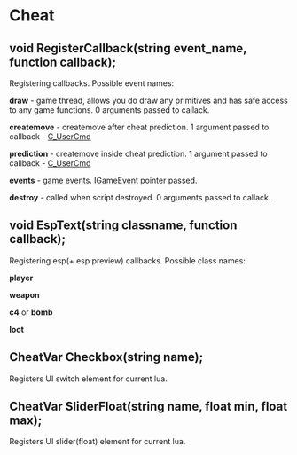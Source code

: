 # Cheat

## void RegisterCallback(string event_name, function callback);
Registering callbacks. 
Possible event names:

  **draw** - game thread, allows you do draw any primitives and has safe access to any game functions. 0 arguments passed to callack.
  
  **createmove** - createmove after cheat prediction. 1 argument passed to callback - [C_UserCmd](C_UserCmd.md)
  
  **prediction** - createmove inside cheat prediction. 1 argument passed to callback - [C_UserCmd](C_UserCmd.md)
  
  **events** - [game events](https://wiki.alliedmods.net/Counter-Strike:_Global_Offensive_Events). [IGameEvent](IGameEvent.md) pointer passed.
  
  **destroy** - called when script destroyed. 0 arguments passed to callack.
## void EspText(string classname, function callback);
Registering esp(+ esp preview) callbacks. 
Possible class names:

  **player**
  
  **weapon**
  
  **c4** or **bomb**
  
  **loot**
## CheatVar Checkbox(string name);
Registers UI switch element for current lua.
## CheatVar SliderFloat(string name, float min, float max);
Registers UI slider(float) element for current lua.

